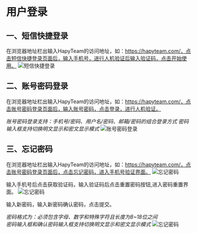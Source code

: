 # 用户登录

## 一、短信快捷登录

在浏览器地址栏出输入HapyTeam的访问地址，如：https://hapyteam.com/，点击短信快捷登录页面后，输入手机号，进行人机验证后输入验证码，点击开始使用。
![短信快捷登录](/pic/login/bynumber.jpg)

## 二、账号密码登录

在浏览器地址栏出输入HapyTeam的访问地址，如：https://hapyteam.com/，点击账号密码登录页面后，输入账号密码，点击登录，进行人机验证。

*账号密码登录支持：手机号/密码、用户名/密码、邮箱/密码的组合登录方式*
*密码输入框支持切换明文显示和密文显示模式*
![账号密码登录](/pic/login/bypassward.jpg)
## 三、忘记密码

在浏览器地址栏出输入HapyTeam的访问地址，如：https://hapyteam.com/，点击账号密码登录页面后，点击忘记密码，进入手机号验证界面。
![忘记密码](/pic/login/repassword1.jpg)

输入手机号后点击获取验证码，输入验证码后点击重置密码按钮,进入密码重置界面。
![忘记密码](/pic/login/repassword2.jpg)

输入新密码，输入新密码确认密码，点击提交。

*密码格式为：必须包含字母、数字和特殊字符且长度为8~18位之间*        
*密码输入框和确认密码输入框支持切换明文显示和密文显示模式*
![忘记密码](/pic/login/repassword3.jpg)
